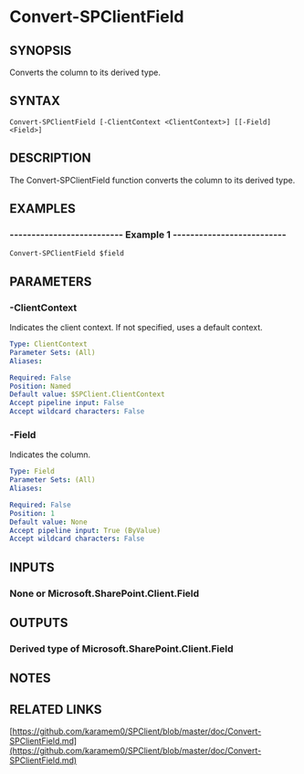 # Convert-SPClientField

## SYNOPSIS
Converts the column to its derived type.

## SYNTAX

```
Convert-SPClientField [-ClientContext <ClientContext>] [[-Field] <Field>]
```

## DESCRIPTION
The Convert-SPClientField function converts the column to its derived type.

## EXAMPLES

### -------------------------- Example 1 --------------------------
```
Convert-SPClientField $field
```

## PARAMETERS

### -ClientContext
Indicates the client context.
If not specified, uses a default context.

```yaml
Type: ClientContext
Parameter Sets: (All)
Aliases: 

Required: False
Position: Named
Default value: $SPClient.ClientContext
Accept pipeline input: False
Accept wildcard characters: False
```

### -Field
Indicates the column.

```yaml
Type: Field
Parameter Sets: (All)
Aliases: 

Required: False
Position: 1
Default value: None
Accept pipeline input: True (ByValue)
Accept wildcard characters: False
```

## INPUTS

### None or Microsoft.SharePoint.Client.Field

## OUTPUTS

### Derived type of Microsoft.SharePoint.Client.Field

## NOTES

## RELATED LINKS

[https://github.com/karamem0/SPClient/blob/master/doc/Convert-SPClientField.md](https://github.com/karamem0/SPClient/blob/master/doc/Convert-SPClientField.md)

